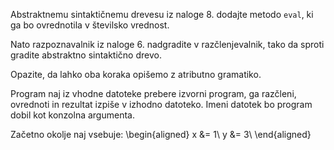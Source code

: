 Abstraktnemu sintaktičnemu drevesu iz naloge 8. dodajte metodo `eval`, ki ga bo ovrednotila v številsko vrednost.

Nato razpoznavalnik iz naloge 6. nadgradite v razčlenjevalnik, tako da sproti gradite abstraktno sintaktično drevo.

Opazite, da lahko oba koraka opišemo z atributno gramatiko.

Program naj iz vhodne datoteke prebere izvorni program, ga razčleni, ovrednoti in rezultat izpiše v izhodno datoteko. Imeni datotek bo program dobil kot konzolna argumenta.

Začetno okolje naj vsebuje:
\begin{aligned}
    x &= 1\\
    y &= 3\\
\end{aligned}
